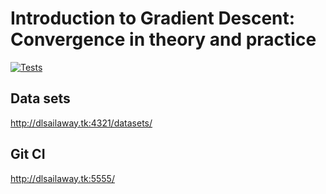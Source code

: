 # Introduction to Gradient Descent: Convergence in theory and practice
[![Tests](https://github.com/Gruppe-8-semester-5/bachelors-projekt/actions/workflows/python-app.yml/badge.svg)](https://github.com/Gruppe-8-semester-5/bachelors-projekt/actions/workflows/python-app.yml)


## Data sets
http://dlsailaway.tk:4321/datasets/


## Git CI
http://dlsailaway.tk:5555/
